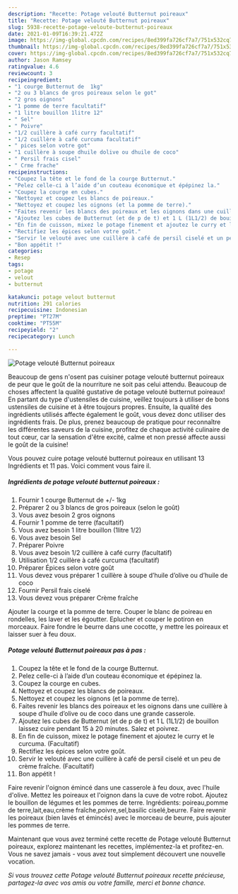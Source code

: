 ```yaml
---
description: "Recette: Potage velouté Butternut poireaux"
title: "Recette: Potage velouté Butternut poireaux"
slug: 5938-recette-potage-veloute-butternut-poireaux
date: 2021-01-09T16:39:21.472Z
image: https://img-global.cpcdn.com/recipes/8ed399fa726cf7a7/751x532cq70/potage-veloute-butternut-poireaux-photo-principale-de-la-recette.jpg
thumbnail: https://img-global.cpcdn.com/recipes/8ed399fa726cf7a7/751x532cq70/potage-veloute-butternut-poireaux-photo-principale-de-la-recette.jpg
cover: https://img-global.cpcdn.com/recipes/8ed399fa726cf7a7/751x532cq70/potage-veloute-butternut-poireaux-photo-principale-de-la-recette.jpg
author: Jason Ramsey
ratingvalue: 4.6
reviewcount: 3
recipeingredient:
- "1 courge Butternut de  1kg"
- "2 ou 3 blancs de gros poireaux selon le got"
- "2 gros oignons"
- "1 pomme de terre facultatif"
- "1 litre bouillon 1litre 12"
- " Sel"
- " Poivre"
- "1/2 cuillère à café curry facultatif"
- "1/2 cuillère à café curcuma facultatif"
- " pices selon votre got"
- "1 cuillère à soupe dhuile dolive ou dhuile de coco"
- " Persil frais cisel"
- " Crme frache"
recipeinstructions:
- "Coupez la tête et le fond de la courge Butternut."
- "Pelez celle-ci à l’aide d’un couteau économique et épépinez la."
- "Coupez la courge en cubes."
- "Nettoyez et coupez les blancs de poireaux."
- "Nettoyez et coupez les oignons (et la pomme de terre)."
- "Faites revenir les blancs des poireaux et les oignons dans une cuillère à soupe d’huile d’olive ou de coco dans une grande casserole."
- "Ajoutez les cubes de Butternut (et de p de t) et 1 L (1L1/2) de bouillon laissez cuire pendant 15 à 20 minutes. Salez et poivrez."
- "En fin de cuisson, mixez le potage finement et ajoutez le curry et le curcuma. (Facultatif)"
- "Rectifiez les épices selon votre goût."
- "Servir le velouté avec une cuillère à café de persil ciselé et un peu de crème fraîche. (Facultatif)"
- "Bon appétit !"
categories:
- Resep
tags:
- potage
- velout
- butternut

katakunci: potage velout butternut 
nutrition: 291 calories
recipecuisine: Indonesian
preptime: "PT27M"
cooktime: "PT55M"
recipeyield: "2"
recipecategory: Lunch

---
```



![Potage velouté Butternut poireaux](https://img-global.cpcdn.com/recipes/8ed399fa726cf7a7/751x532cq70/potage-veloute-butternut-poireaux-photo-principale-de-la-recette.jpg)

Beaucoup de gens n'osent pas cuisiner potage velouté butternut poireaux de peur que le goût de la nourriture ne soit pas celui attendu. Beaucoup de choses affectent la qualité gustative de potage velouté butternut poireaux! En partant du type d'ustensiles de cuisine, veillez toujours à utiliser de bons ustensiles de cuisine et à être toujours propres. Ensuite, la qualité des ingrédients utilisés affecte également le goût, vous devez donc utiliser des ingrédients frais. De plus, prenez beaucoup de pratique pour reconnaître les différentes saveurs de la cuisine, profitez de chaque activité culinaire de tout cœur, car la sensation d'être excité, calme et non pressé affecte aussi le goût de la cuisine!

<!--inarticleads1-->

Vous pouvez cuire potage velouté butternut poireaux en utilisant 13 Ingrédients et 11 pas. Voici comment vous faire il.

##### Ingrédients de potage velouté butternut poireaux :

1. Fournir 1 courge Butternut de +/- 1kg
1. Préparer 2 ou 3 blancs de gros poireaux (selon le goût)
1. Vous avez besoin 2 gros oignons
1. Fournir 1 pomme de terre (facultatif)
1. Vous avez besoin 1 litre bouillon (1litre 1/2)
1. Vous avez besoin  Sel
1. Préparer  Poivre
1. Vous avez besoin 1/2 cuillère à café curry (facultatif)
1. Utilisation 1/2 cuillère à café curcuma (facultatif)
1. Préparer  Épices selon votre goût
1. Vous devez vous préparer 1 cuillère à soupe d’huile d’olive ou d’huile de coco
1. Fournir  Persil frais ciselé
1. Vous devez vous préparer  Crème fraîche


Ajouter la courge et la pomme de terre. Couper le blanc de poireau en rondelles, les laver et les égoutter. Eplucher et couper le potiron en morceaux. Faire fondre le beurre dans une cocotte, y mettre les poireaux et laisser suer à feu doux. 

<!--inarticleads2-->

##### Potage velouté Butternut poireaux pas à pas :

1. Coupez la tête et le fond de la courge Butternut.
1. Pelez celle-ci à l’aide d’un couteau économique et épépinez la.
1. Coupez la courge en cubes.
1. Nettoyez et coupez les blancs de poireaux.
1. Nettoyez et coupez les oignons (et la pomme de terre).
1. Faites revenir les blancs des poireaux et les oignons dans une cuillère à soupe d’huile d’olive ou de coco dans une grande casserole.
1. Ajoutez les cubes de Butternut (et de p de t) et 1 L (1L1/2) de bouillon laissez cuire pendant 15 à 20 minutes. Salez et poivrez.
1. En fin de cuisson, mixez le potage finement et ajoutez le curry et le curcuma. (Facultatif)
1. Rectifiez les épices selon votre goût.
1. Servir le velouté avec une cuillère à café de persil ciselé et un peu de crème fraîche. (Facultatif)
1. Bon appétit !


Faire revenir l&#39;oignon émincé dans une casserole à feu doux, avec l&#39;huile d&#39;olive. Mettez les poireaux et l&#39;oignon dans la cuve de votre robot. Ajoutez le bouillon de légumes et les pommes de terre. Ingrédients: poireau,pomme de terre,lait,eau,crème fraîche,poivre,sel,basilic ciselé,beurre. Faire revenir les poireaux (bien lavés et émincés) avec le morceau de beurre, puis ajouter les pommes de terre. 

<!--inarticleads1-->

<p>
Maintenant que vous avez terminé cette recette de Potage velouté Butternut poireaux, explorez maintenant les recettes, implémentez-la et profitez-en. Vous ne savez jamais - vous avez tout simplement découvert une nouvelle vocation.
</p>

<p>
<i>Si vous trouvez cette Potage velouté Butternut poireaux recette précieuse, partagez-la avec vos amis ou votre famille, merci et bonne chance.</i>
</p>

